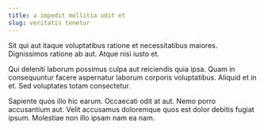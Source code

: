 ```yaml
---
title: a impedit mollitia odit et
slug: veritatis tenetur
---
```


Sit qui aut itaque voluptatibus ratione et necessitatibus maiores. Dignissimos ratione ab aut. Atque nisi iusto et.

Qui deleniti laborum possimus culpa aut reiciendis quia ipsa. Quam in consequuntur facere aspernatur laborum corporis voluptatibus. Aliquid et in et. Sed voluptates totam consectetur.

Sapiente quos illo hic earum. Occaecati odit at aut. Nemo porro accusantium aut. Velit accusamus doloremque quos est dolor debitis fugiat ipsum. Molestiae non illo ipsam nam ea nam.
